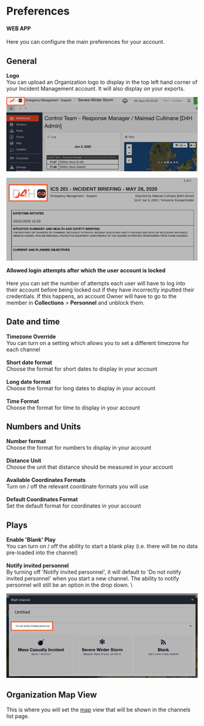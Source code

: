 # Preferences

#### WEB APP

Here you can configure the main preferences for your account.

## General

**Logo** \
You can upload an Organization logo to display in the top left hand corner of your Incident Management account. It will also display on your exports. 

![](<../../../.gitbook/assets/preferences logo 1.png>)

![](<../../../.gitbook/assets/preferences logo 2.png>)

**Allowed login attempts after which the user account is locked**\
\
Here you can set the number of attempts each user will have to log into their account before being locked out if they have incorrectly inputted their credentials. If this happens, an account Owner will have to go to the member in **Collections** > **Personnel** and unblock them. 

## Date and time

**Timezone Override**\
You can turn on a setting which allows you to set a different timezone for each channel\
\
**Short date format**\
Choose the format for short dates to display in your account\
\
**Long date format**\
Choose the format for long dates to display in your account\
\
**Time Format**\
Choose the format for time to display in your account

## Numbers and Units

**Number format**\
Choose the format for numbers to display in your account\
\
**Distance Unit**\
Choose the unit that distance should be measured in your account\
\
**Available Coordinates Formats**\
Turn on / off the relevant coordinate formats you will use\
\
**Default Coordinates Format**\
Set the default format for coordinates in your account

## Plays

**Enable 'Blank' Play**\
You can turn on / off the ability to start a blank play (i.e. there will be no data pre-loaded into the channel)\
\
**Notify invited personnel**\
By turning off 'Notify invited personnel', it will default to 'Do not notify invited personnel' when you start a new channel. The ability to notify personnel will still be an option in the drop down. \


![](<../../../.gitbook/assets/plays (1).png>)

## Organization Map View

This is where you will set the [map](../../map/) view that will be shown in the channels list page. 
